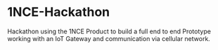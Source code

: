 # 1NCE-Hackathon
Hackathon using the 1NCE Product to build a full end to end Prototype working with an IoT Gateway and communication via cellular network.
